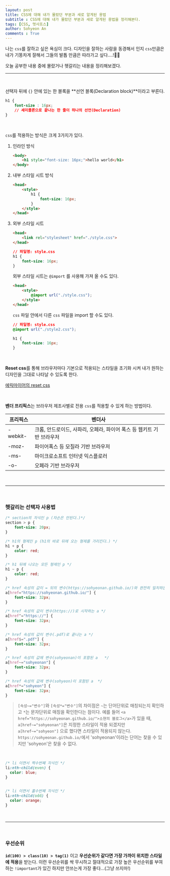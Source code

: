 ```yaml
---
layout: post
title: CSS에 대해 내가 몰랐던 부분과 새로 알게된 용법
subtitle : CSS에 대해 내가 몰랐던 부분과 새로 알게된 용법을 정리해본다.
tags: [CSS, 멋사프스]
author: Sohyeon An
comments : True
---
```


나는 `css`를 잘하고 싶은 욕심이 크다. 디자인을 잘하는 사람을 동경해서 인지 `css`만큼은 내가 기똥차게 잘해서 그들의 발톱 만큼은 따라가고 싶다....!🤣🤣

오늘 공부한 내용 중에 몰랐거나 헷갈리는 내용을 정리해보겠다. 
<br/>
___

<br/>

선택자 뒤에 `{}` 안에 있는 한 블록을 **선언 블록(Declaration block)**이라고 부른다.

```css
h1 {
	font-size : 16px; 
	// 세미콜론으로 끝나는 한 줄이 하나의 선언(Declaration)
}
```

<br/>

`css`를 적용하는 방식은 크게 3가지가 있다.
1. 인라인 방식
    
    ```html
    <body>
    	<h1 style="font-size: 16px;">hello world</h1>
    </body>
    ```
    
2. 내부 스타일 시트 방식
    
    ```html
    <head>
    	<style>
    		h1 {
    			font-size: 16px;
    		}
    	</style>
    </head>
    ```
    
3. 외부 스타일 시트
    
    ```html
    <head>
    	<link rel="stylesheet" href="./style.css">
    </head>
    ```
    
    ```css
    // 파일명: style.css 
    h1 {
    	font-size: 16px;
    }
    ```
    
     외부 스타일 시트는 `@import` 를 사용해 가져 올 수도 있다.
    
    ```html
    <head>
    	<style>
    		@import url("./style.css");
    	</style>
    </head>
    ```
    
    `css` 파일 안에서 다른 `css` 파일을 import 할 수도 있다.
    
    ```css
    // 파일명: style.css 
    @import url("./style2.css");
    
    h1 {
    	font-size: 16px;
    }
    ```
    
<br/>

**Reset css**를 통해 브라우저마다 기본으로 적용되는 스타일을 초기화 시켜 내가 원하는 디자인을 그대로 나타날 수 있도록 한다. 

[에릭마이어의 reset css](https://meyerweb.com/eric/tools/css/reset/)

<br/>

**벤더 프리픽스**는 브라우저 제조사별로 전용 `css`를 적용할 수 있게 하는 방법이다.

프리픽스|벤더사
--|--
-webkit-|크롬, 안드로이드, 사파리, 오페라, 파이어 폭스 등 웹키트 기반 브라우저
-moz-|파이어폭스 등 모질라 기반 브라우저
-ms- | 마이크로소프트 인터넷 익스플로러
-o- | 오페라 기반 브라우저

<br/>

___
<br/>

### 헷갈리는 선택자 사용법
```css
/* section의 자식인 p (자손은 안된다.)*/
section > p {
    font-size: 20px;
}
```
```css
/* h1의 형제인 p (h1의 바로 뒤에 오는 형제를 가리킨다.) */
h1 + p {
    color: red;
}
```
```css
/* h1 뒤에 나오는 모든 형제인 p */
h1 ~ p {
    color: red;
}
```
```css
/* href 속성의 값이 = 뒤의 변수(https://sohyeonan.github.io/)와 완전히 일치하는 a */
a[href="https://sohyeonan.github.io/"] {
    font-size: 32px;
}
```
```css
/* href 속성의 값이 변수(https://)로 시작하는 a */
a[href^="https://"] {
    font-size: 32px;
}
```
```css
/* href 속성의 값이 변수(.pdf)로 끝나는 a */
a[href$=".pdf"] {
    font-size: 32px;
}
```
```css
/* href 속성의 값에 변수(sohyeonan)이 포함된 a   */
a[href~="sohyeonan"] {
    font-size: 32px;
}
```
```css
/* href 속성의 값에 변수(sohyeon)이 포함된 a  */
a[href*="sohyeon"] {
    font-size: 32px;
}
```
> `[속성~="변수"]`와 `[속성*="변수"]`의 차이점은 `~`는 단어단위로 매칭되는지 확인하고 `*`는 문자단위로 매칭을 확인한다는 점이다. 예를 들어 `<a href="https://sohyeonan.github.io/">소현의 블로그</a>`가 있을 때, 
`a[href~="sohyeonan"]`은 지정한 스타일이 적용 되겠지만 `a[href~="sohyeon"]` 으로 했다면 스타일이 적용되지 않는다.
`https://sohyeonan.github.io/`에서 'sohyeonan'이라는 단어는 찾을 수 있지만 'sohyeon'은 찾을 수 없다.

<br/>

```css
/* li 이면서 짝수번째 자식인 */
li:nth-child(even) {
  color: blue;
}


/* li 이면서 홀수번째 자식인 */
li:nth-child(odd) {
  color: orange;
}
```

<br/>

___

<br>

### 우선순위
**`id(100) > class(10) > tag(1)`** 이고 **우선순위가 같다면 가장 가까이 위치한 스타일에 적용**을 받는다. 이런 우선순위를 싹 무시하고 절대적으로 가장 높은 우선순위를 부여하는 `!important`가 있긴 하지만 안쓰는게 가장 좋다...(그냥 쓰지마!)